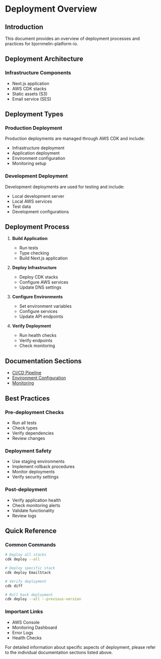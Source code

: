 # Deployment Overview

## Introduction

This document provides an overview of deployment processes and practices for bjornmelin-platform-io.

## Deployment Architecture

### Infrastructure Components

- Next.js application
- AWS CDK stacks
- Static assets (S3)
- Email service (SES)

## Deployment Types

### Production Deployment

Production deployments are managed through AWS CDK and include:

- Infrastructure deployment
- Application deployment
- Environment configuration
- Monitoring setup

### Development Deployment

Development deployments are used for testing and include:

- Local development server
- Local AWS services
- Test data
- Development configurations

## Deployment Process

1. **Build Application**

   - Run tests
   - Type checking
   - Build Next.js application

2. **Deploy Infrastructure**

   - Deploy CDK stacks
   - Configure AWS services
   - Update DNS settings

3. **Configure Environments**

   - Set environment variables
   - Configure services
   - Update API endpoints

4. **Verify Deployment**
   - Run health checks
   - Verify endpoints
   - Check monitoring

## Documentation Sections

- [CI/CD Pipeline](./ci-cd.md)
- [Environment Configuration](./environments.md)
- [Monitoring](./monitoring.md)

## Best Practices

### Pre-deployment Checks

- Run all tests
- Check types
- Verify dependencies
- Review changes

### Deployment Safety

- Use staging environments
- Implement rollback procedures
- Monitor deployments
- Verify security settings

### Post-deployment

- Verify application health
- Check monitoring alerts
- Validate functionality
- Review logs

## Quick Reference

### Common Commands

```bash
# Deploy all stacks
cdk deploy --all

# Deploy specific stack
cdk deploy EmailStack

# Verify deployment
cdk diff

# Roll back deployment
cdk deploy --all --previous-version
```

### Important Links

- AWS Console
- Monitoring Dashboard
- Error Logs
- Health Checks

For detailed information about specific aspects of deployment, please refer to the individual documentation sections listed above.
